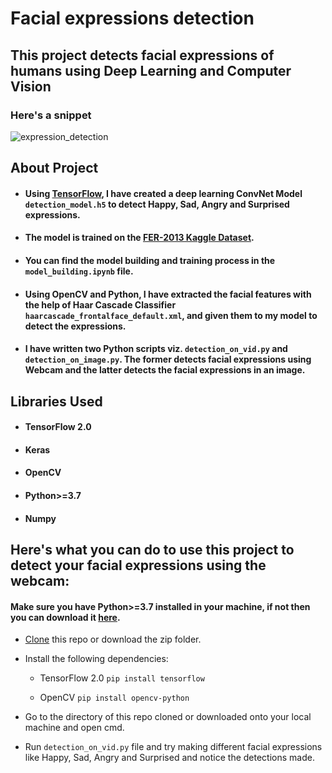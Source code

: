 # Facial expressions detection
## This project detects facial expressions of humans using Deep Learning and Computer Vision

### Here's a snippet

![expression_detection](https://user-images.githubusercontent.com/61016383/94587769-afa85680-02a0-11eb-897f-ffe8d88becbe.gif)

## About Project
  
  - #### Using [TensorFlow](https://www.tensorflow.org/), I have created a deep learning ConvNet Model `detection_model.h5` to detect Happy, Sad, Angry and Surprised expressions.
  
  
  - #### The model is trained on the [FER-2013 Kaggle Dataset](https://www.kaggle.com/msambare/fer2013).
  
  
  - #### You can find the model building and training process in the `model_building.ipynb` file.
  
  
  - #### Using OpenCV and Python, I have extracted the facial features with the help of Haar Cascade Classifier `haarcascade_frontalface_default.xml`, and given them to my model to detect the expressions.
  
  
  - #### I have written two Python scripts viz. `detection_on_vid.py` and `detection_on_image.py`. The former detects facial expressions using Webcam and the latter detects the    facial expressions in an image. 
  
  
## Libraries Used

  - #### TensorFlow 2.0
  
  - #### Keras
  
  - #### OpenCV
  
  - #### Python>=3.7
  
  - #### Numpy
  
  
## Here's what you can do to use this project to detect your facial expressions using the webcam:
#### Make sure you have Python>=3.7 installed in your machine, if not then you can download it [here](https://www.python.org/).

  - [Clone](https://docs.github.com/en/github/creating-cloning-and-archiving-repositories/cloning-a-repository) this repo or download the zip folder.
  
  - Install the following dependencies:
    
    - TensorFlow 2.0 `pip install tensorflow`
    
    - OpenCV `pip install opencv-python`
    
  - Go to the directory of this repo cloned or downloaded onto your local machine and open cmd.
  
  - Run `detection_on_vid.py` file and try making different facial expressions like Happy, Sad, Angry and Surprised and notice the detections made. 

